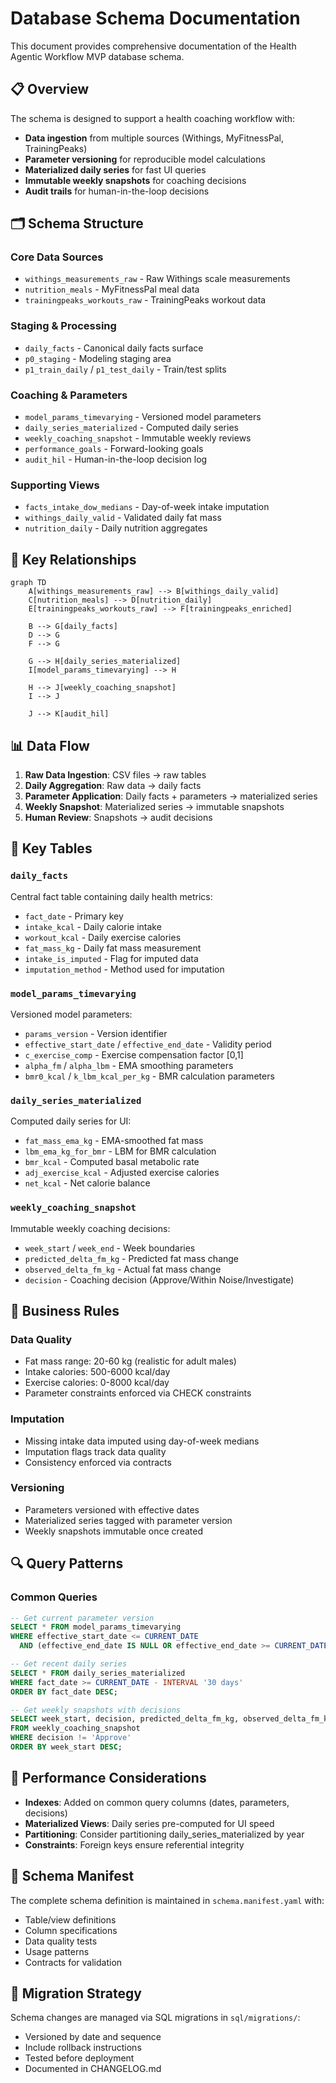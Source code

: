 # Database Schema Documentation

This document provides comprehensive documentation of the Health Agentic Workflow MVP database schema.

## 📋 Overview

The schema is designed to support a health coaching workflow with:
- **Data ingestion** from multiple sources (Withings, MyFitnessPal, TrainingPeaks)
- **Parameter versioning** for reproducible model calculations
- **Materialized daily series** for fast UI queries
- **Immutable weekly snapshots** for coaching decisions
- **Audit trails** for human-in-the-loop decisions

## 🗂️ Schema Structure

### Core Data Sources
- `withings_measurements_raw` - Raw Withings scale measurements
- `nutrition_meals` - MyFitnessPal meal data
- `trainingpeaks_workouts_raw` - TrainingPeaks workout data

### Staging & Processing
- `daily_facts` - Canonical daily facts surface
- `p0_staging` - Modeling staging area
- `p1_train_daily` / `p1_test_daily` - Train/test splits

### Coaching & Parameters
- `model_params_timevarying` - Versioned model parameters
- `daily_series_materialized` - Computed daily series
- `weekly_coaching_snapshot` - Immutable weekly reviews
- `performance_goals` - Forward-looking goals
- `audit_hil` - Human-in-the-loop decision log

### Supporting Views
- `facts_intake_dow_medians` - Day-of-week intake imputation
- `withings_daily_valid` - Validated daily fat mass
- `nutrition_daily` - Daily nutrition aggregates

## 🔗 Key Relationships

```mermaid
graph TD
    A[withings_measurements_raw] --> B[withings_daily_valid]
    C[nutrition_meals] --> D[nutrition_daily]
    E[trainingpeaks_workouts_raw] --> F[trainingpeaks_enriched]
    
    B --> G[daily_facts]
    D --> G
    F --> G
    
    G --> H[daily_series_materialized]
    I[model_params_timevarying] --> H
    
    H --> J[weekly_coaching_snapshot]
    I --> J
    
    J --> K[audit_hil]
```

## 📊 Data Flow

1. **Raw Data Ingestion**: CSV files → raw tables
2. **Daily Aggregation**: Raw data → daily facts
3. **Parameter Application**: Daily facts + parameters → materialized series
4. **Weekly Snapshot**: Materialized series → immutable snapshots
5. **Human Review**: Snapshots → audit decisions

## 🔧 Key Tables

### `daily_facts`
Central fact table containing daily health metrics:
- `fact_date` - Primary key
- `intake_kcal` - Daily calorie intake
- `workout_kcal` - Daily exercise calories
- `fat_mass_kg` - Daily fat mass measurement
- `intake_is_imputed` - Flag for imputed data
- `imputation_method` - Method used for imputation

### `model_params_timevarying`
Versioned model parameters:
- `params_version` - Version identifier
- `effective_start_date` / `effective_end_date` - Validity period
- `c_exercise_comp` - Exercise compensation factor [0,1]
- `alpha_fm` / `alpha_lbm` - EMA smoothing parameters
- `bmr0_kcal` / `k_lbm_kcal_per_kg` - BMR calculation parameters

### `daily_series_materialized`
Computed daily series for UI:
- `fat_mass_ema_kg` - EMA-smoothed fat mass
- `lbm_ema_kg_for_bmr` - LBM for BMR calculation
- `bmr_kcal` - Computed basal metabolic rate
- `adj_exercise_kcal` - Adjusted exercise calories
- `net_kcal` - Net calorie balance

### `weekly_coaching_snapshot`
Immutable weekly coaching decisions:
- `week_start` / `week_end` - Week boundaries
- `predicted_delta_fm_kg` - Predicted fat mass change
- `observed_delta_fm_kg` - Actual fat mass change
- `decision` - Coaching decision (Approve/Within Noise/Investigate)

## 🎯 Business Rules

### Data Quality
- Fat mass range: 20-60 kg (realistic for adult males)
- Intake calories: 500-6000 kcal/day
- Exercise calories: 0-8000 kcal/day
- Parameter constraints enforced via CHECK constraints

### Imputation
- Missing intake data imputed using day-of-week medians
- Imputation flags track data quality
- Consistency enforced via contracts

### Versioning
- Parameters versioned with effective dates
- Materialized series tagged with parameter version
- Weekly snapshots immutable once created

## 🔍 Query Patterns

### Common Queries
```sql
-- Get current parameter version
SELECT * FROM model_params_timevarying 
WHERE effective_start_date <= CURRENT_DATE 
  AND (effective_end_date IS NULL OR effective_end_date >= CURRENT_DATE);

-- Get recent daily series
SELECT * FROM daily_series_materialized 
WHERE fact_date >= CURRENT_DATE - INTERVAL '30 days'
ORDER BY fact_date DESC;

-- Get weekly snapshots with decisions
SELECT week_start, decision, predicted_delta_fm_kg, observed_delta_fm_kg
FROM weekly_coaching_snapshot 
WHERE decision != 'Approve'
ORDER BY week_start DESC;
```

## 🚀 Performance Considerations

- **Indexes**: Added on common query columns (dates, parameters, decisions)
- **Materialized Views**: Daily series pre-computed for UI speed
- **Partitioning**: Consider partitioning daily_series_materialized by year
- **Constraints**: Foreign keys ensure referential integrity

## 📝 Schema Manifest

The complete schema definition is maintained in `schema.manifest.yaml` with:
- Table/view definitions
- Column specifications
- Data quality tests
- Usage patterns
- Contracts for validation

## 🔄 Migration Strategy

Schema changes are managed via SQL migrations in `sql/migrations/`:
- Versioned by date and sequence
- Include rollback instructions
- Tested before deployment
- Documented in CHANGELOG.md

